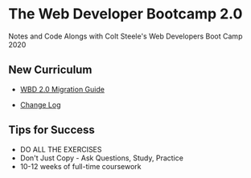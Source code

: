 # The Web Developer Bootcamp 2.0

Notes and Code Alongs with Colt Steele's Web Developers Boot Camp 2020

## New Curriculum

* [WBD 2.0 Migration Guide](https://www.notion.so/WDB-2-0-Migration-Guide-43af6af65ec743d385c2aa01ba4c516c)

* [Change Log](https://www.notion.so/Web-Developer-Bootcamp-ChangeLog-45e3eab6be724c5f9a4b83c01044e126)


## Tips for Success

* DO ALL THE EXERCISES
* Don't Just Copy - Ask Questions, Study, Practice
* 10-12 weeks of full-time coursework

